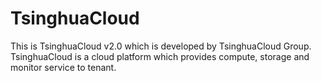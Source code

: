 TsinghuaCloud
=============

This is TsinghuaCloud v2.0 which is developed by TsinghuaCloud Group. TsinghuaCloud is a cloud platform which provides compute, storage and monitor service to tenant.

